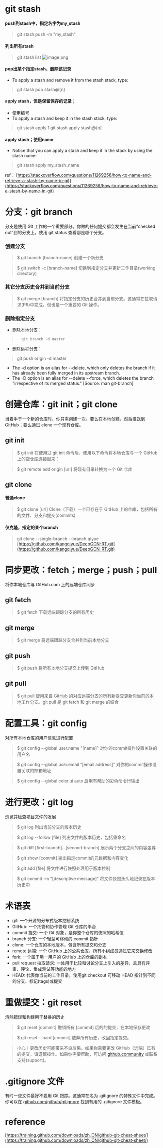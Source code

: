 # git stash
#### push到stash中，指定名字为my_stash
> git stash push -m "my_stash" 

#### 列出所有stash
> git stash list 
> ![image.png](https://cdn.nlark.com/yuque/0/2022/png/22331600/1661316899707-dec601e1-a479-49bd-81fc-42238cd35d39.png#clientId=u1a7f9e0d-04d1-4&crop=0&crop=0&crop=1&crop=1&from=paste&height=81&id=u4202bae0&margin=%5Bobject%20Object%5D&name=image.png&originHeight=126&originWidth=839&originalType=binary&ratio=1&rotation=0&showTitle=false&size=27912&status=done&style=none&taskId=u49744725-b1bc-4594-928d-cecccd6ab51&title=&width=537.8888854980469)

#### pop出某个指定stash，删除该记录

- To apply a stash and remove it from the stash stack, type:
> git stash pop stash@{n} 

#### apply stash，但是保留保存的记录；

- 使用编号
- To apply a stash and keep it in the stash stack, type:
> git stash apply 1
> git stash apply stash@{n} 

#### apply stash；使用name

- Notice that you can apply a stash and keep it in the stack by using the stash name:
> git stash apply my_stash_name

ref： [https://stackoverflow.com/questions/11269256/how-to-name-and-retrieve-a-stash-by-name-in-git](https://stackoverflow.com/questions/11269256/how-to-name-and-retrieve-a-stash-by-name-in-git)
# 分支：git  branch
分支是使用 Git 工作的一个重要部分。你做的任何提交都会发生在当前“checked out”到的分支上。使用 git status 查看那是哪个分支。
### 创建分支
> $ git branch [branch-name]
> 创建一个新分支


> $ git switch -c [branch-name]
> 切换到指定分支并更新工作目录(working directory)

### 其它分支历史合并到当前分支
> $ git merge [branch]
> 将指定分支的历史合并到当前分支。这通常在拉取请求(PR)中完成，但也是一个重要的 Git 操作。

### 删除指定分支

- 删除本地分支：
>  		git branch -d master

- 删除远程分支：
> git push origin -d master

- The -d option is an alias for --delete, which only deletes the branch if it has already been fully merged in its upstream branch.
- The -D option is an alias for --delete --force, which deletes the branch "irrespective of its merged status." [Source: man git-branch]

# 创建仓库：git init；git clone
当着手于一个新的仓库时，你只需创建一次。要么在本地创建，然后推送到 GitHub；要么通过 clone 一个现有仓库。
## git init
> $ git init
> 在使用过 git init 命令后，使用以下命令将本地仓库与一个 GitHub 上的空仓库连接起来：


> $ git remote add origin [url]
> 将现有目录转换为一个 Git 仓库

## git clone
#### 普通clone
> $ git clone [url]
> Clone（下载）一个已存在于 GitHub 上的仓库，包括所有的文件、分支和提交(commits)

#### 仅克隆，指定的某个branch
> git clone --single-branch --branch qiyue [https://github.com/kangqiyue/DeepGCN-RT.git](https://github.com/kangqiyue/DeepGCN-RT.git)

# 同步更改：fetch；merge；push；pull
将你本地仓库与 GitHub.com 上的远端仓库同步
## git fetch
> $ git fetch
> 下载远端跟踪分支的所有历史

## git merge
> $ git merge
> 将远端跟踪分支合并到当前本地分支

## git push
> $ git push
> 将所有本地分支提交上传到 GitHub

## git pull
> $ git pull
> 使用来自 GitHub 的对应远端分支的所有新提交更新你当前的本地工作分支。git pull 是 git fetch 和 git merge 的结合

# 配置工具：git config
对所有本地仓库的用户信息进行配置

> $ git config --global user.name "[name]"
> 对你的commit操作设置关联的用户名


> $ git config --global user.email "[email address]"
> 对你的commit操作设置关联的邮箱地址


> $ git config --global color.ui auto
> 启用有帮助的彩色命令行输出

# 进行更改：git log
浏览并检查项目文件的发展
> $ git log
> 列出当前分支的版本历史


> $ git log --follow [file]
> 列出文件的版本历史，包括重命名


> $ git diff [first-branch]...[second-branch]
> 展示两个分支之间的内容差异


> $ git show [commit]
> 输出指定commit的元数据和内容变化


> $ git add [file]
> 将文件进行快照处理用于版本控制


> $ git commit -m "[descriptive message]"
> 将文件快照永久地记录在版本历史中


# 术语表

- git: 一个开源的分布式版本控制系统
- GitHub: 一个托管和协作管理 Git 仓库的平台
- commit 提交: 一个 Git 对象，是你整个仓库的快照的哈希值
- branch 分支: 一个轻型可移动的 commit 指针
- clone: 一个仓库的本地版本，包含所有提交和分支
- remote 远端: 一个 GitHub 上的公共仓库，所有小组成员通过它来交换修改
- fork: 一个属于另一用户的 GitHub 上的仓库的副本
- pull request 拉取请求: 一处用于比较和讨论分支上引入的差异，且具有评审、评论、集成测试等功能的地方
- HEAD: 代表你当前的工作目录。使用git checkout 可移动 HEAD 指针到不同的分支、标记(tags)或提交
# 重做提交：git reset
清除错误和构建用于替换的历史
> $ git reset [commit]
> 撤销所有 [commit] 后的的提交，在本地保存更改


> $ git reset --hard [commit]
> 放弃所有历史，改回指定提交。


> 小心！更改历史可能带来不良后果。如果你需要更改 GitHub（远端）已有的提交，请谨慎操作。如果你需要帮助，可访问 [github.community](https://github.community) 或联系支持(support)。

# .gitignore 文件
有时一些文件最好不要用 Git 跟踪。这通常在名为 .gitignore 的特殊文件中完成。你可以在 [github.com/github/gitignore](https://github.com/github/gitignore) 找到有用的 .gitignore 文件模板。
# reference
[https://training.github.com/downloads/zh_CN/github-git-cheat-sheet/](https://training.github.com/downloads/zh_CN/github-git-cheat-sheet/)
# 

